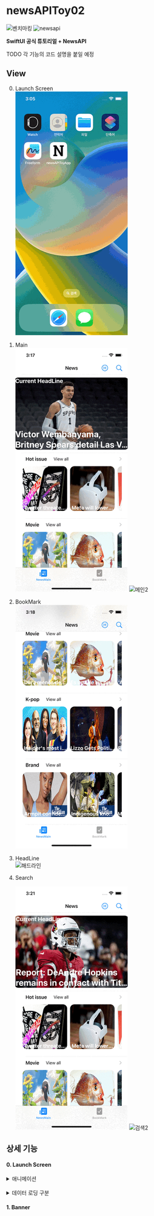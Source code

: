 # newsAPIToy02

![벤치마킹](https://github.com/BOLTB0X/NewsAPIToyProject/blob/main/gif/%EA%B3%B5%EC%8B%9D%ED%8A%9C%ED%86%A0%EB%A6%AC%EC%96%BC.gif?raw=true) ![newsapi](https://github.com/BOLTB0X/NewsAPIToyProject/blob/main/gif/%EB%89%B4%EC%8A%A402_01_%EC%9E%84%EC%8B%9C%EB%A9%94%EC%9D%B8.gif?raw=true)
<br/>

**SwiftUI 공식 튜토리얼 + NewsAPI**
<br/>

TODO 각 기능의 코드 설명을 붙일 예정
<br/>

## View

0. Launch Screen
   <br/>
   ![첫](https://github.com/BOLTB0X/NewsAPIToyProject/blob/main/02gif/%EC%95%B1%20%EB%9F%B0%EC%B9%98%EC%8A%A4%ED%81%AC%EB%A6%B0.gif?raw=true)

1. Main
   <br/>
   ![메인1](https://github.com/BOLTB0X/NewsAPIToyProject/blob/main/02gif/%EB%A9%94%EC%9D%B81.gif?raw=true) ![메인2](https://github.com/BOLTB0X/NewsAPIToyProject/blob/main/02gif/%EB%A9%94%EC%9D%B83.gif?raw=true)

2. BookMark
   <br/>
   ![북마크](https://github.com/BOLTB0X/NewsAPIToyProject/blob/main/02gif/%EB%B6%81%EB%A7%88%ED%81%AC.gif?raw=true)

3. HeadLine
   <br/>
   ![해드라인](https://github.com/BOLTB0X/NewsAPIToyProject/blob/main/02gif/%ED%97%A4%EB%93%9C%EB%9D%BC%EC%9D%B8.gif?raw=true)

4. Search
   <br/>

   ![검색1](https://github.com/BOLTB0X/NewsAPIToyProject/blob/main/02gif/%EA%B2%80%EC%83%89.gif?raw=true) ![검색2](https://github.com/BOLTB0X/NewsAPIToyProject/blob/main/02gif/%EA%B2%80%EC%83%89%20%EC%83%81%EC%84%B8.gif?raw=true)

## 상세 기능

#### 0. Launch Screen

<details><summary>애니메이션</summary>

```swift
struct CnimationCircle: View {
    @State private var animationAmount: CGFloat = 1

    var body: some View {
        Image(systemName: "n.circle.fill")
            .resizable()
            .foregroundColor(.black)
            .frame(width: 200, height: 200)
            .clipShape(Circle())
            .overlay(
                Circle()
                    .stroke(Color.blue, lineWidth: 2)
                    .scaleEffect(animationAmount)
                // animationAmount가 1이면 불트명이 1이고, 2이면 불투명도가 0
                    .opacity(Double(2 - animationAmount))
                    .animation(Animation.easeInOut(duration: 1)
                        .repeatForever(autoreverses: false)))
            .onAppear {
                self.animationAmount = 2
            }
    }
}
```

CnimationCircle 으로 이미지 테두리에 선이 퍼저나가는 애니메이션 효과를 적용한 코드
<br/>

```swift
.overlay(
   Circle()
      .stroke(Color.blue, lineWidth: 2)
      .scaleEffect(animationAmount)
      //animationAmount가 1이면 불트명이 1이고, 2이면 불투명도가 0이다
      .opacity(Double(2 - animationAmount))
      .animation(Animation.easeInOut(duration: 1)
      .repeatForever(autoreverses: false)))
   .onAppear {
      self.animationAmount = 2
      }
```

animationAmount 프로퍼티를 통해서 퍼져나가는 테두리 선의 투명도를 표현
<br/>

Animation 효과를 repeatForver 로 지정을 통해 계속 반복 시킴
<br/>

[코드 출처](https://seons-dev.tistory.com/39)
<br/>

</details>
<br/>

<details><summary>데이터 로딩 구분</summary>

```swift
struct ContentView: View {
    @State var isLoading: Bool = true
    @EnvironmentObject var manager: BookMarkManager

    var body: some View {
        ZStack {
            if isLoading { // 로딩 중일때 띄울거
                CnimationCircle()
            } else {
                Main()
                    .environmentObject(manager)
            }
        }
        .onAppear { // 뷰가 나타날 때
            DispatchQueue.main.asyncAfter(deadline: .now() + 3, execute: {
                isLoading.toggle() // 3초 후 프로퍼티 토글
            })
        }
    }
}
```

이제 앱이 첫 로딩이 될 때 **DispatchQueue.main.asyncAfter**을 통해서 3초 정도 지연 시킴
<br/>

if-else 구문으로 나타낼 뷰를 구분 시킴
<br/>

</details>

#### 1. Banner
